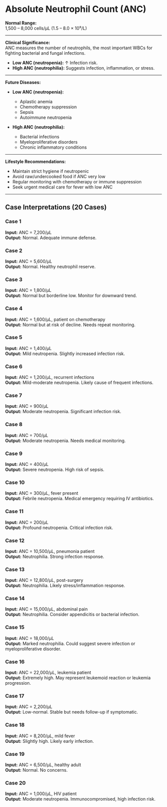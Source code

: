 # Absolute Neutrophil Count (ANC)

**Normal Range:**  
1,500 – 8,000 cells/µL (1.5 – 8.0 × 10⁹/L)

---

**Clinical Significance:**  
ANC measures the number of neutrophils, the most important WBCs for fighting bacterial and fungal infections.  

- **Low ANC (neutropenia):** ↑ Infection risk.  
- **High ANC (neutrophilia):** Suggests infection, inflammation, or stress.  

---

**Future Diseases:**  
- **Low ANC (neutropenia):**  
  - Aplastic anemia  
  - Chemotherapy suppression  
  - Sepsis  
  - Autoimmune neutropenia  

- **High ANC (neutrophilia):**  
  - Bacterial infections  
  - Myeloproliferative disorders  
  - Chronic inflammatory conditions  

---

**Lifestyle Recommendations:**  
- Maintain strict hygiene if neutropenic  
- Avoid raw/undercooked food if ANC very low  
- Regular monitoring with chemotherapy or immune suppression  
- Seek urgent medical care for fever with low ANC  

---

## Case Interpretations (20 Cases)

### Case 1  
**Input:** ANC = 7,200/µL  
**Output:** Normal. Adequate immune defense.  

### Case 2  
**Input:** ANC = 5,600/µL  
**Output:** Normal. Healthy neutrophil reserve.  

### Case 3  
**Input:** ANC = 1,800/µL  
**Output:** Normal but borderline low. Monitor for downward trend.  

### Case 4  
**Input:** ANC = 1,600/µL, patient on chemotherapy  
**Output:** Normal but at risk of decline. Needs repeat monitoring.  

### Case 5  
**Input:** ANC = 1,400/µL  
**Output:** Mild neutropenia. Slightly increased infection risk.  

### Case 6  
**Input:** ANC = 1,200/µL, recurrent infections  
**Output:** Mild-moderate neutropenia. Likely cause of frequent infections.  

### Case 7  
**Input:** ANC = 900/µL  
**Output:** Moderate neutropenia. Significant infection risk.  

### Case 8  
**Input:** ANC = 700/µL  
**Output:** Moderate neutropenia. Needs medical monitoring.  

### Case 9  
**Input:** ANC = 400/µL  
**Output:** Severe neutropenia. High risk of sepsis.  

### Case 10  
**Input:** ANC = 300/µL, fever present  
**Output:** Febrile neutropenia. Medical emergency requiring IV antibiotics.  

### Case 11  
**Input:** ANC = 200/µL  
**Output:** Profound neutropenia. Critical infection risk.  

### Case 12  
**Input:** ANC = 10,500/µL, pneumonia patient  
**Output:** Neutrophilia. Strong infection response.  

### Case 13  
**Input:** ANC = 12,800/µL, post-surgery  
**Output:** Neutrophilia. Likely stress/inflammation response.  

### Case 14  
**Input:** ANC = 15,000/µL, abdominal pain  
**Output:** Neutrophilia. Consider appendicitis or bacterial infection.  

### Case 15  
**Input:** ANC = 18,000/µL  
**Output:** Marked neutrophilia. Could suggest severe infection or myeloproliferative disorder.  

### Case 16  
**Input:** ANC = 22,000/µL, leukemia patient  
**Output:** Extremely high. May represent leukemoid reaction or leukemia progression.  

### Case 17  
**Input:** ANC = 2,200/µL  
**Output:** Low-normal. Stable but needs follow-up if symptomatic.  

### Case 18  
**Input:** ANC = 8,200/µL, mild fever  
**Output:** Slightly high. Likely early infection.  

### Case 19  
**Input:** ANC = 6,500/µL, healthy adult  
**Output:** Normal. No concerns.  

### Case 20  
**Input:** ANC = 1,000/µL, HIV patient  
**Output:** Moderate neutropenia. Immunocompromised, high infection risk.  
